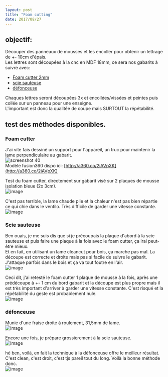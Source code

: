 ```yaml
---
layout: post
title: "Foam cutting"
date: 2017/08/27
---
```


## objectif:
Découper des panneaux de mousses et les encoller pour obtenir un lettrage de +- 10cm d'épais.  
Les lettres sont découpées à la cnc en MDF 18mm, ce sera nos gabarits à suivre avec:  
- [Foam cutter 2mm](#hot)
- [scie sauteuse](#scie)
- [défonceuse](#def)

Chaques lettres seront découpées 3x et encollées/vissées et peintes puis collée sur un panneau pour une enseigne.  
L'important est donc la qualitée de coupe mais SURTOUT la répétabilité. 

<a name="hot"/>

## test des méthodes disponibles. 
### Foam cutter

J'ai vite fais dessiné un support pour l'appareil, un truc pour maintenir la lame perpendiculaire au gabarit.  
![screenshot 40](https://user-images.githubusercontent.com/12049360/29752140-ce55abc2-8b58-11e7-9793-331de4a02bfb.jpg)  
Modèle fusion360 dispo ici: [http://a360.co/2iAVpXK](http://a360.co/2iAVpXK)  

Test du foam cutter, directement sur gabarit visé sur 2 plaques de mousse isolation bleue (2x 3cm).  
![image](https://user-images.githubusercontent.com/12049360/29752050-ec541070-8b56-11e7-8742-f1f7720afdf9.png)

C'est pas terrible, la lame chaude plie et la chaleur n'est pas bien répartie ce qui chie dans le ventilo. Très difficile de garder une vitesse constante.   
![image](https://user-images.githubusercontent.com/12049360/29752017-40eb5ae0-8b56-11e7-943a-7b702d00f0e2.png)

<a name="scie"/>

### Scie sauteuse
Ben ouais, je me suis dis que si je précoupais la plaque d'abord à la scie sauteuse et puis faire une plaque à la fois avec le foam cutter, ça irai peut-être mieux.  
Et en fait, en utilisant un lame cleancut pour bois, ça marche pas mal. La découpe est correcte et droite mais pas si facile de suivre le gabarit. J'attaque parfois dans le bois et ça va tout foutre en l'air.   
![image](https://user-images.githubusercontent.com/12049360/29752015-3cb90512-8b56-11e7-98eb-f80b9adae883.png)

Ceci dit, j'ai retesté le foam cutter 1 plaque de mousse à la fois, après une prédécoupe à +- 1 cm du bord gabarit et la découpe est plus propre mais il est très important d'arriver à garder une vitesse constante. C'est risqué et la répétabilité du geste est probablement nule.  
![image](https://user-images.githubusercontent.com/12049360/29752001-1c74bfee-8b56-11e7-97b5-867f92ebc57e.png)

<a name="def"/>

### défonceuse
Munie d'une fraise droite à roulement, 31,5mm de lame.  
![image](https://user-images.githubusercontent.com/12049360/29752012-36158398-8b56-11e7-9bf0-2e6d4e527555.png)  

Encore une fois, je prépare grossièrement à la scie sauteuse.  
![image](https://user-images.githubusercontent.com/12049360/29752006-2af05fc4-8b56-11e7-89e6-f00e6545d34f.png)  

hé ben, voilà, en fait la technique à la défonceuse offre le meilleur résultat. C'est clean, c'est droit, c'est tjs pareil tout du long. 
Voilà la bonne méthode donc.  
![image](https://user-images.githubusercontent.com/12049360/29752003-2532b1ea-8b56-11e7-8a3b-aea0a5901c95.png)  
